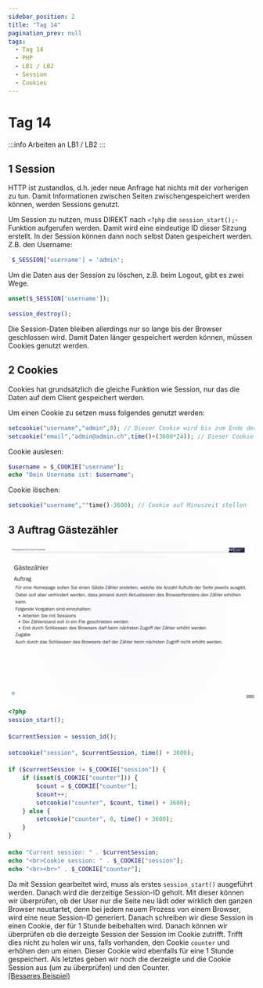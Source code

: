 ```yaml
---
sidebar_position: 2
title: "Tag 14"
pagination_prev: null
tags:
  - Tag 14
  - PHP
  - LB1 / LB2
  - Session
  - Cookies
---
```


# Tag 14

:::info
Arbeiten an LB1 / LB2
:::

## 1 Session

HTTP ist zustandlos, d.h. jeder neue Anfrage hat nichts mit der vorherigen zu tun. Damit Informationen zwischen Seiten zwischengespeichert werden können, werden Sessions genutzt.

Um Session zu nutzen, muss DIREKT nach `<?php` die `session_start();`-Funktion aufgerufen werden. Damit wird eine eindeutige ID dieser Sitzung erstellt. In der Session können dann noch selbst Daten gespeichert werden. Z.B. den Username:

```php
`$_SESSION['username'] = 'admin';
```

Um die Daten aus der Session zu löschen, z.B. beim Logout, gibt es zwei Wege.

```php title="Einzelne Werte löschen"
unset($_SESSION['username']);
```

```php title="Komplette Session löschen"
session_destroy();
```

Die Session-Daten bleiben allerdings nur so lange bis der Browser geschlossen wird. Damit Daten länger gespeichert werden können, müssen Cookies genutzt werden.

## 2 Cookies

Cookies hat grundsätzlich die gleiche Funktion wie Session, nur das die Daten auf dem Client gespeichert werden.

Um einen Cookie zu setzen muss folgendes genutzt werden:


```php
setcookie("username","admin",0); // Dieser Cookie wird bis zum Ende der Session gespeichert.
setcookie("email","admin@admin.ch",time()+(3600*24)); // Dieser Cookie wird 24 Stunden gespeichert (muss in Sekunden angegeben werden. 3600 Sekunden * 24 = 86400 Sekunden = 24 Stunden)
```

Cookie auslesen:  
```php
$username = $_COOKIE["username"];
echo "Dein Username ist: $username";
```

Cookie löschen:  
```php
setcookie("username",""time()-3600); // Cookie auf Minuszeit stellen
```

## 3 Auftrag Gästezähler

![Auftrag Gästezähler](/data/tag-0014/auftrag_gaestezaehler.png)

```php
<?php
session_start();

$currentSession = session_id();

setcookie("session", $currentSession, time() + 3600);

if ($currentSession != $_COOKIE["session"]) {
    if (isset($_COOKIE["counter"])) {
        $count = $_COOKIE["counter"];
        $count++;
        setcookie("counter", $count, time() + 3600);
    } else {
        setcookie("counter", 0, time() + 3600);
    }
}

echo "Current session: " . $currentSession;
echo "<br>Cookie session: " . $_COOKIE["session"];
echo "<br><br>" . $_COOKIE["counter"];
```

Da mit Session gearbeitet wird, muss als erstes `session_start()` ausgeführt werden. Danach wird die derzeitige Session-ID geholt. Mit dieser können wir überprüfen, ob der User nur die Seite neu lädt oder wirklich den ganzen Browser neustartet, denn bei jedem neuem Prozess von einem Browser, wird eine neue Session-ID generiert. Danach schreiben wir diese Session in einen Cookie, der für 1 Stunde beibehalten wird. Danach können wir überprüfen ob die derzeigte Session der Session im Cookie zutrifft. Trifft dies nicht zu holen wir uns, falls vorhanden, den Cookie `counter` und erhöhen den um einen. Dieser Cookie wird ebenfalls für eine 1 Stunde gespeichert. Als letztes geben wir noch die derzeigte und die Cookie Session aus (um zu überprüfen) und den Counter.  
[(Besseres Beispiel)](https://www.php-einfach.de/experte/php-codebeispiele/besucherzaehler-mit-reload-sperre/)